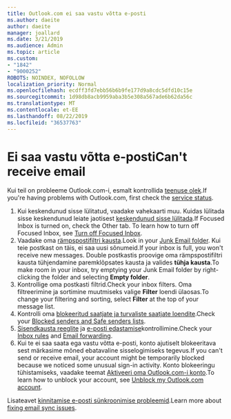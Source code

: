 ```yaml
---
title: Outlook.com ei saa vastu võtta e-posti
ms.author: daeite
author: daeite
manager: joallard
ms.date: 3/21/2019
ms.audience: Admin
ms.topic: article
ms.custom:
- "1842"
- "9000252"
ROBOTS: NOINDEX, NOFOLLOW
localization_priority: Normal
ms.openlocfilehash: ecdff3fd7ebb56b6b9fe177d9a8cdc5dfd10c15e
ms.sourcegitcommit: 1d98db8acb9959aba3b5e308a567ade6b62da56c
ms.translationtype: MT
ms.contentlocale: et-EE
ms.lasthandoff: 08/22/2019
ms.locfileid: "36537763"
---
```

# <a name="cant-receive-email"></a><span data-ttu-id="f1483-102">Ei saa vastu võtta e-posti</span><span class="sxs-lookup"><span data-stu-id="f1483-102">Can't receive email</span></span>

<span data-ttu-id="f1483-103">Kui teil on probleeme Outlook.com-i, esmalt kontrollida [teenuse olek](https://go.microsoft.com/fwlink/p/?linkid=837482).</span><span class="sxs-lookup"><span data-stu-id="f1483-103">If you're having problems with Outlook.com, first check the [service status](https://go.microsoft.com/fwlink/p/?linkid=837482).</span></span>

1. <span data-ttu-id="f1483-104">Kui keskendunud sisse lülitatud, vaadake vahekaarti muu. Kuidas lülitada sisse keskendunud leiate jaotisest [keskendunud sisse lülitada](https://support.office.com/article/f714d94d-9e63-4217-9ccb-6cb2986aa1b2?wt.mc_id=Office_Outlook_com_Alchemy).</span><span class="sxs-lookup"><span data-stu-id="f1483-104">If Focused Inbox is turned on, check the Other tab. To learn how to turn off Focused Inbox, see [Turn off Focused Inbox](https://support.office.com/article/f714d94d-9e63-4217-9ccb-6cb2986aa1b2?wt.mc_id=Office_Outlook_com_Alchemy).</span></span>
1. <span data-ttu-id="f1483-105">Vaadake oma [rämpspostifiltri kausta](https://outlook.live.com/mail/junkemail).</span><span class="sxs-lookup"><span data-stu-id="f1483-105">Look in your [Junk Email folder](https://outlook.live.com/mail/junkemail).</span></span> <span data-ttu-id="f1483-106">Kui teie postkast on täis, ei saa uusi sõnumeid.</span><span class="sxs-lookup"><span data-stu-id="f1483-106">If your inbox is full, you won't receive new messages.</span></span> <span data-ttu-id="f1483-107">Double postkastis proovige oma rämpspostifiltri kausta tühjendamine paremklõpsates kausta ja valides **tühja kausta**.</span><span class="sxs-lookup"><span data-stu-id="f1483-107">To make room in your inbox, try emptying your Junk Email folder by right-clicking the folder and selecting **Empty folder**.</span></span>
1. <span data-ttu-id="f1483-108">Kontrollige oma postkasti filtrid.</span><span class="sxs-lookup"><span data-stu-id="f1483-108">Check your inbox filters.</span></span> <span data-ttu-id="f1483-109">Oma filtreerimine ja sortimine muutmiseks valige **Filter** loendi ülaosas.</span><span class="sxs-lookup"><span data-stu-id="f1483-109">To change your filtering and sorting, select **Filter** at the top of your message list.</span></span>
1. <span data-ttu-id="f1483-110">Kontrolli oma [blokeeritud saatjate ja turvaliste saatjate loendite](https://outlook.live.com/mail/options/mail/junkEmail).</span><span class="sxs-lookup"><span data-stu-id="f1483-110">Check your [Blocked senders and Safe senders lists](https://outlook.live.com/mail/options/mail/junkEmail).</span></span>
1. <span data-ttu-id="f1483-111">[Sisendkausta reeglite](https://outlook.live.com/mail/options/mail/rules) ja [e-posti edastamise](https://outlook.live.com/mail/options/mail/forwarding/forwardingOption)kontrollimine.</span><span class="sxs-lookup"><span data-stu-id="f1483-111">Check your [Inbox rules](https://outlook.live.com/mail/options/mail/rules) and [Email forwarding](https://outlook.live.com/mail/options/mail/forwarding/forwardingOption).</span></span>
1. <span data-ttu-id="f1483-112">Kui te ei saa saata ega vastu võtta e-posti, konto ajutiselt blokeeritava sest märkasime mõned ebatavaline sisselogimiseks tegevus.</span><span class="sxs-lookup"><span data-stu-id="f1483-112">If you can't send or receive email, your account might be temporarily blocked because we noticed some unusual sign-in activity.</span></span> <span data-ttu-id="f1483-113">Konto blokeeringu tühistamiseks, vaadake teemat [Aktiveeri oma Outlook.com-i konto](https://support.office.com/article/f4ad2701-d166-4d8b-8a6a-9af2a1f8a4c4?wt.mc_id=Office_Outlook_com_Alchemy).</span><span class="sxs-lookup"><span data-stu-id="f1483-113">To learn how to unblock your account, see [Unblock my Outlook.com account](https://support.office.com/article/f4ad2701-d166-4d8b-8a6a-9af2a1f8a4c4?wt.mc_id=Office_Outlook_com_Alchemy).</span></span>

<span data-ttu-id="f1483-114">Lisateavet [kinnitamise e-posti sünkroonimise probleemid](https://support.office.com/article/d39e3341-8d79-4bf1-b3c7-ded602233642?wt.mc_id=Office_Outlook_com_Alchemy).</span><span class="sxs-lookup"><span data-stu-id="f1483-114">Learn more about [fixing email sync issues](https://support.office.com/article/d39e3341-8d79-4bf1-b3c7-ded602233642?wt.mc_id=Office_Outlook_com_Alchemy).</span></span>